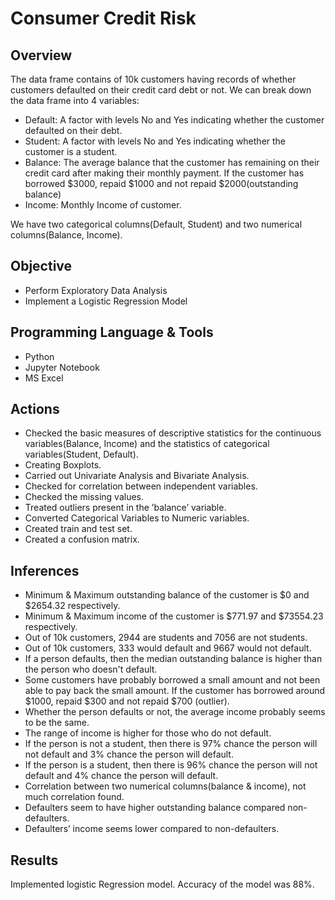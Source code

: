 # Consumer Credit Risk

## Overview
The data frame contains of 10k customers having records of whether customers defaulted on their credit card debt or not. We can break down the data frame into 4 variables:
- Default:  A factor with levels No and Yes indicating whether the customer defaulted on their debt.
- Student:  A factor with levels No and Yes indicating whether the customer is a student.
- Balance:  The average balance that the customer has remaining on their credit card after making their monthly payment. If the customer has borrowed $3000, repaid $1000 and not repaid $2000(outstanding balance)
- Income:   Monthly Income of customer.

We have two categorical columns(Default, Student) and two numerical columns(Balance, Income).


## Objective
- Perform Exploratory Data Analysis
- Implement a Logistic Regression Model

## Programming Language & Tools
- Python 
- Jupyter Notebook
- MS Excel

## Actions
- Checked the basic measures of descriptive statistics for the continuous variables(Balance, Income) and the statistics of categorical variables(Student, Default).
- Creating Boxplots.
- Carried out Univariate Analysis and Bivariate Analysis.
- Checked for correlation between independent variables. 
- Checked the missing values. 
- Treated outliers present in the ’balance’ variable.
- Converted Categorical Variables to Numeric variables.
- Created train and test set.
- Created a confusion matrix.

## Inferences
- Minimum & Maximum outstanding balance of the customer is $0 and $2654.32 respectively.
- Minimum & Maximum income of the customer is $771.97 and $73554.23 respectively.
- Out of 10k customers, 2944 are students and 7056 are not students.
- Out of 10k customers, 333 would default and 9667 would not default.
- If a person defaults, then the median outstanding balance is higher than the person who doesn't default.
- Some customers have probably borrowed a small amount and not been able to pay back the small amount. If the customer has borrowed around $1000, repaid $300 and not repaid $700 (outlier).
- Whether the person defaults or not, the average income probably seems to be the same.
- The range of income is higher for those who do not default.
- If the person is not a student, then there is 97% chance the person will not default and 3% chance the person will default.
- If the person is a student, then there is 96% chance the person will not default and 4% chance the person will default.
- Correlation between two numerical columns(balance & income), not much correlation found.
- Defaulters seem to have higher outstanding balance compared non-defaulters. 
- Defaulters’ income seems lower compared to non-defaulters.

## Results
Implemented logistic Regression model. Accuracy of the model was 88%.



